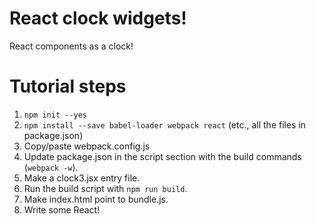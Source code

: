 # React clock widgets!
React components as a clock! 

# Tutorial steps

1. `npm init --yes`
2. `npm install --save babel-loader webpack react` (etc., all the files in package.json)
3. Copy/paste webpack.config.js
4. Update package.json in the script section with the build commands (`webpack -w`).
5. Make a clock3.jsx entry file.
6. Run the build script with `npm run build`.
7. Make index.html point to bundle.js.
8. Write some React!
